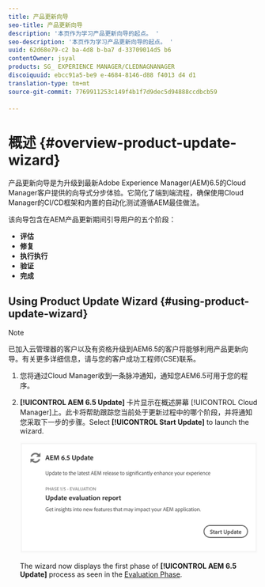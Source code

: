 ```yaml
---
title: 产品更新向导
seo-title: 产品更新向导
description: '本页作为学习产品更新向导的起点。 '
seo-description: '本页作为学习产品更新向导的起点。 '
uuid: 62d68e79-c2 ba-4d8 b-ba7 d-33709014d5 b6
contentOwner: jsyal
products: SG_ EXPERIENCE MANAGER/CLEDNAGNANAGER
discoiquuid: ebcc91a5-be9 e-4684-8146-d88 f4013 d4 d1
translation-type: tm+mt
source-git-commit: 7769911253c149f4b1f7d9dec5d94888ccdbcb59

---
```



# 概述 {#overview-product-update-wizard}

产品更新向导是为升级到最新Adobe Experience Manager(AEM)6.5的Cloud Manager客户提供的向导式分步体验。它简化了端到端流程，确保使用Cloud Manager的CI/CD框架和内置的自动化测试遵循AEM最佳做法。

该向导包含在AEM产品更新期间引导用户的五个阶段：

* **评估**
* **修复**
* **执行执行**
* **验证**
* **完成**


## Using Product Update Wizard {#using-product-update-wizard}

>[!NOTE]
>已加入云管理器的客户以及有资格升级到AEM6.5的客户将能够利用产品更新向导。有关更多详细信息，请与您的客户成功工程师(CSE)联系。

1. 您将通过Cloud Manager收到一条脉冲通知，通知您AEM6.5可用于您的程序。

1. **[!UICONTROL AEM 6.5 Update]** 卡片显示在概述屏幕 [!UICONTROL Cloud Manager]上。此卡将帮助跟踪您当前处于更新过程中的哪个阶段，并将通知您采取下一步的步骤。Select **[!UICONTROL Start Update]** to launch the wizard.

   ![](assets/Start-Update.png)

   The wizard now displays the first phase of **[!UICONTROL AEM 6.5 Update]** process as seen in the [Evaluation Phase](evaluation.md).
